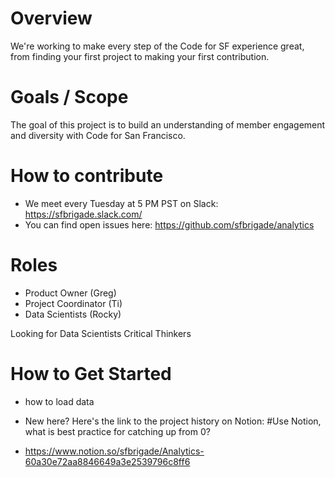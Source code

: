 # Overview
We're working to make every step of the Code for SF experience great, from finding your first project to making your first contribution.

# Goals / Scope
The goal of this project is to build an understanding of member engagement and diversity with Code for San Francisco.

# How to contribute

- We meet every Tuesday at 5 PM PST on Slack: https://sfbrigade.slack.com/
- You can find open issues here: https://github.com/sfbrigade/analytics


# Roles
- Product Owner (Greg)
- Project Coordinator (Ti)
- Data Scientists (Rocky)

Looking for Data Scientists
Critical Thinkers

# How to Get Started
- how to load data 

- New here? Here's the link to the project history on Notion: #Use Notion, what is best practice for catching up from 0?
- https://www.notion.so/sfbrigade/Analytics-60a30e72aa8846649a3e2539796c8ff6






